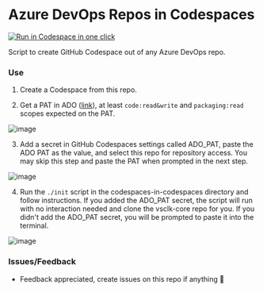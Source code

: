 # Azure DevOps Repos in Codespaces

[<img title="Run in Codespace in one click" src="https://cdn.jsdelivr.net/gh/bookish-potato/codespaces-in-codespaces@f097ccddfc401ab6b09d233dc47c3efa3f9513f6/images/badge.svg">](https://github.com/features/codespaces)

Script to create GitHub Codespace out of any Azure DevOps repo.

### Use

1. Create a Codespace from this repo.

2. Get a PAT in ADO ([link](https://devdiv.visualstudio.com/_usersSettings/tokens)), at least `code:read&write` and `packaging:read` scopes expected on the PAT.

![image](https://user-images.githubusercontent.com/33612256/100295528-ae14ab00-2f3e-11eb-953a-781874c31f6e.png)

3. Add a secret in GitHub Codespaces settings called ADO_PAT, paste the ADO PAT as the value, and select this repo for repository access. You may skip this step and paste the PAT when prompted in the next step.

![image](https://user-images.githubusercontent.com/33612256/100295149-c0421980-2f3d-11eb-979f-2dd3cbf36622.png)

4. Run the `./init` script in the codespaces-in-codespaces directory and follow instructions. If you added the ADO_PAT secret, the script will run with no interaction needed and clone the vsclk-core repo for you. If you didn't add the ADO_PAT secret, you will be prompted to paste it into the terminal.

![image](https://user-images.githubusercontent.com/33612256/100568140-2cdf5000-327f-11eb-8e5a-40c8a8fae46a.png)

### Issues/Feedback

- Feedback appreciated, create issues on this repo if anything 🤗
